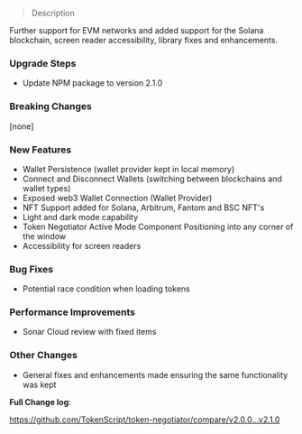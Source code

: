 > Description

Further support for EVM networks and added support for the Solana blockchain, screen reader accessibility, library fixes and enhancements.

### Upgrade Steps

* Update NPM package to version 2.1.0

### Breaking Changes

[none]

### New Features

* Wallet Persistence (wallet provider kept in local memory)
* Connect and Disconnect Wallets (switching between blockchains and wallet types)
* Exposed web3 Wallet Connection (Wallet Provider)
* NFT Support added for Solana, Arbitrum, Fantom and BSC NFT's
* Light and dark mode capability
* Token Negotiator Active Mode Component Positioning into any corner of the window
* Accessibility for screen readers

### Bug Fixes

* Potential race condition when loading tokens

### Performance Improvements

* Sonar Cloud review with fixed items
 
### Other Changes

* General fixes and enhancements made ensuring the same functionality was kept

**Full Change log**: 

https://github.com/TokenScript/token-negotiator/compare/v2.0.0...v2.1.0
